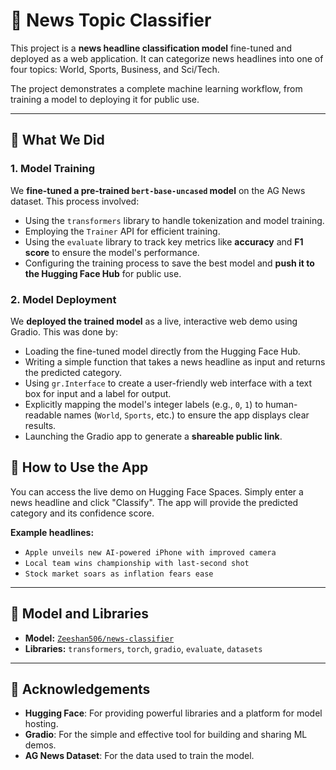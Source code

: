 # 📰 News Topic Classifier

This project is a **news headline classification model** fine-tuned and deployed as a web application. It can categorize news headlines into one of four topics: World, Sports, Business, and Sci/Tech.

The project demonstrates a complete machine learning workflow, from training a model to deploying it for public use. 

***

## 🧠 What We Did

### 1. Model Training
We **fine-tuned a pre-trained `bert-base-uncased` model** on the AG News dataset. This process involved:
* Using the `transformers` library to handle tokenization and model training.
* Employing the `Trainer` API for efficient training.
* Using the `evaluate` library to track key metrics like **accuracy** and **F1 score** to ensure the model's performance.
* Configuring the training process to save the best model and **push it to the Hugging Face Hub** for public use.

### 2. Model Deployment
We **deployed the trained model** as a live, interactive web demo using Gradio. This was done by:
* Loading the fine-tuned model directly from the Hugging Face Hub.
* Writing a simple function that takes a news headline as input and returns the predicted category.
* Using `gr.Interface` to create a user-friendly web interface with a text box for input and a label for output.
* Explicitly mapping the model's integer labels (e.g., `0`, `1`) to human-readable names (`World`, `Sports`, etc.) to ensure the app displays clear results.
* Launching the Gradio app to generate a **shareable public link**.

## 🚀 How to Use the App

You can access the live demo on Hugging Face Spaces. Simply enter a news headline and click "Classify". The app will provide the predicted category and its confidence score.

**Example headlines:**
* `Apple unveils new AI-powered iPhone with improved camera`
* `Local team wins championship with last-second shot`
* `Stock market soars as inflation fears ease`

***

## 🔗 Model and Libraries

* **Model:** [`Zeeshan506/news-classifier`](https://huggingface.co/Zeeshan506/news-classifier)
* **Libraries:** `transformers`, `torch`, `gradio`, `evaluate`, `datasets`

***

## 🤝 Acknowledgements

* **Hugging Face**: For providing powerful libraries and a platform for model hosting.
* **Gradio**: For the simple and effective tool for building and sharing ML demos.
* **AG News Dataset**: For the data used to train the model.
